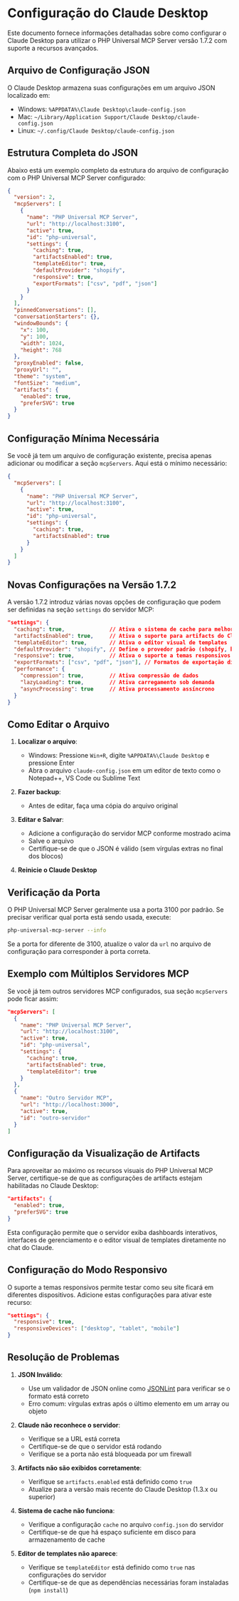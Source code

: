 # Configuração do Claude Desktop

Este documento fornece informações detalhadas sobre como configurar o Claude Desktop para utilizar o PHP Universal MCP Server versão 1.7.2 com suporte a recursos avançados.

## Arquivo de Configuração JSON

O Claude Desktop armazena suas configurações em um arquivo JSON localizado em:

- Windows: `%APPDATA%\Claude Desktop\claude-config.json`
- Mac: `~/Library/Application Support/Claude Desktop/claude-config.json`
- Linux: `~/.config/Claude Desktop/claude-config.json`

## Estrutura Completa do JSON

Abaixo está um exemplo completo da estrutura do arquivo de configuração com o PHP Universal MCP Server configurado:

```json
{
  "version": 2,
  "mcpServers": [
    {
      "name": "PHP Universal MCP Server",
      "url": "http://localhost:3100",
      "active": true,
      "id": "php-universal",
      "settings": {
        "caching": true,
        "artifactsEnabled": true,
        "templateEditor": true,
        "defaultProvider": "shopify",
        "responsive": true,
        "exportFormats": ["csv", "pdf", "json"]
      }
    }
  ],
  "pinnedConversations": [],
  "conversationStarters": {},
  "windowBounds": {
    "x": 100,
    "y": 100,
    "width": 1024,
    "height": 768
  },
  "proxyEnabled": false,
  "proxyUrl": "",
  "theme": "system",
  "fontSize": "medium",
  "artifacts": {
    "enabled": true,
    "preferSVG": true
  }
}
```

## Configuração Mínima Necessária

Se você já tem um arquivo de configuração existente, precisa apenas adicionar ou modificar a seção `mcpServers`. Aqui está o mínimo necessário:

```json
{
  "mcpServers": [
    {
      "name": "PHP Universal MCP Server",
      "url": "http://localhost:3100",
      "active": true,
      "id": "php-universal",
      "settings": {
        "caching": true,
        "artifactsEnabled": true
      }
    }
  ]
}
```

## Novas Configurações na Versão 1.7.2

A versão 1.7.2 introduz várias novas opções de configuração que podem ser definidas na seção `settings` do servidor MCP:

```json
"settings": {
  "caching": true,              // Ativa o sistema de cache para melhor desempenho
  "artifactsEnabled": true,     // Ativa o suporte para artifacts do Claude
  "templateEditor": true,       // Ativa o editor visual de templates
  "defaultProvider": "shopify", // Define o provedor padrão (shopify, hostinger, woocommerce)
  "responsive": true,           // Ativa o suporte a temas responsivos
  "exportFormats": ["csv", "pdf", "json"], // Formatos de exportação disponíveis
  "performance": {
    "compression": true,        // Ativa compressão de dados
    "lazyLoading": true,        // Ativa carregamento sob demanda
    "asyncProcessing": true     // Ativa processamento assíncrono
  }
}
```

## Como Editar o Arquivo

1. **Localizar o arquivo**:
   - Windows: Pressione `Win+R`, digite `%APPDATA%\Claude Desktop` e pressione Enter
   - Abra o arquivo `claude-config.json` em um editor de texto como o Notepad++, VS Code ou Sublime Text

2. **Fazer backup**:
   - Antes de editar, faça uma cópia do arquivo original

3. **Editar e Salvar**:
   - Adicione a configuração do servidor MCP conforme mostrado acima
   - Salve o arquivo
   - Certifique-se de que o JSON é válido (sem vírgulas extras no final dos blocos)

4. **Reinicie o Claude Desktop**

## Verificação da Porta

O PHP Universal MCP Server geralmente usa a porta 3100 por padrão. Se precisar verificar qual porta está sendo usada, execute:

```bash
php-universal-mcp-server --info
```

Se a porta for diferente de 3100, atualize o valor da `url` no arquivo de configuração para corresponder à porta correta.

## Exemplo com Múltiplos Servidores MCP

Se você já tem outros servidores MCP configurados, sua seção `mcpServers` pode ficar assim:

```json
"mcpServers": [
  {
    "name": "PHP Universal MCP Server",
    "url": "http://localhost:3100",
    "active": true,
    "id": "php-universal",
    "settings": {
      "caching": true,
      "artifactsEnabled": true,
      "templateEditor": true
    }
  },
  {
    "name": "Outro Servidor MCP",
    "url": "http://localhost:3000",
    "active": true,
    "id": "outro-servidor"
  }
]
```

## Configuração da Visualização de Artifacts

Para aproveitar ao máximo os recursos visuais do PHP Universal MCP Server, certifique-se de que as configurações de artifacts estejam habilitadas no Claude Desktop:

```json
"artifacts": {
  "enabled": true,
  "preferSVG": true
}
```

Esta configuração permite que o servidor exiba dashboards interativos, interfaces de gerenciamento e o editor visual de templates diretamente no chat do Claude.

## Configuração do Modo Responsivo

O suporte a temas responsivos permite testar como seu site ficará em diferentes dispositivos. Adicione estas configurações para ativar este recurso:

```json
"settings": {
  "responsive": true,
  "responsiveDevices": ["desktop", "tablet", "mobile"]
}
```

## Resolução de Problemas

1. **JSON Inválido**:
   - Use um validador de JSON online como [JSONLint](https://jsonlint.com/) para verificar se o formato está correto
   - Erro comum: vírgulas extras após o último elemento em um array ou objeto

2. **Claude não reconhece o servidor**:
   - Verifique se a URL está correta
   - Certifique-se de que o servidor está rodando
   - Verifique se a porta não está bloqueada por um firewall

3. **Artifacts não são exibidos corretamente**:
   - Verifique se `artifacts.enabled` está definido como `true`
   - Atualize para a versão mais recente do Claude Desktop (1.3.x ou superior)

4. **Sistema de cache não funciona**:
   - Verifique a configuração `cache` no arquivo `config.json` do servidor
   - Certifique-se de que há espaço suficiente em disco para armazenamento de cache

5. **Editor de templates não aparece**:
   - Verifique se `templateEditor` está definido como `true` nas configurações do servidor
   - Certifique-se de que as dependências necessárias foram instaladas (`npm install`)